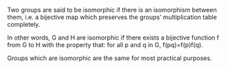 Two groups are said to be isomorphic if there is an isomorphism between
them, i.e. a bijective map which preserves the groups’ multiplication
table completely.

In other words, G and H are isomorphic if there exists a bijective
function f from G to H with the property that: for all p and q in G,
f(pq)=f(p)f(q).

Groups which are isomorphic are the same for most practical purposes.

